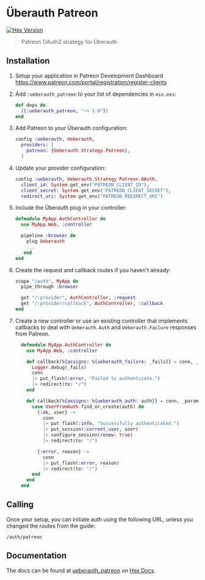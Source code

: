 # Überauth Patreon

[![Hex Version](https://img.shields.io/hexpm/v/ueberauth_patreon.svg)](https://hex.pm/packages/ueberauth_patreon)

> Patreon OAuth2 strategy for Überauth.

## Installation

1. Setup your application in Patreon Development Dashboard https://www.patreon.com/portal/registration/register-clients

1. Add `:ueberauth_patreon` to your list of dependencies in `mix.exs`:

    ```elixir
    def deps do
      [{:ueberauth_patreon, "~> 1.0"}]
    end
    ```

1. Add Patreon to your Überauth configuration:

    ```elixir
    config :ueberauth, Ueberauth,
      providers: [
        patreon: {Ueberauth.Strategy.Patreon},
      ]
    ```

1.  Update your provider configuration:

    ```elixir
    config :ueberauth, Ueberauth.Strategy.Patreon.OAuth,
      client_id: System.get_env("PATREON_CLIENT_ID"),
      client_secret: System.get_env("PATREON_CLIENT_SECRET"),
      redirect_uri: System.get_env("PATREON_REDIRECT_URI")
    ```

1.  Include the Überauth plug in your controller:

    ```elixir
    defmodule MyApp.AuthController do
      use MyApp.Web, :controller

      pipeline :browser do
        plug Ueberauth
        ...
       end
    end
    ```

1.  Create the request and callback routes if you haven't already:

    ```elixir
    scope "/auth", MyApp do
      pipe_through :browser

      get "/:provider", AuthController, :request
      get "/:provider/callback", AuthController, :callback
    end
    ```

1. Create a new controller or use an existing controller that implements callbacks to deal with `Ueberauth.Auth` and `Ueberauth.Failure` responses from Patreon.

    ```elixir
      defmodule MyApp.AuthController do
        use MyApp.Web, :controller

        def callback(%{assigns: %{ueberauth_failure: _fails}} = conn, _params) do
          Logger.debug(_fails)
          conn
          |> put_flash(:error, "Failed to authenticate.")
          |> redirect(to: "/")
        end

        def callback(%{assigns: %{ueberauth_auth: auth}} = conn, _params) do
          case UserFromAuth.find_or_create(auth) do
            {:ok, user} ->
              conn
              |> put_flash(:info, "Successfully authenticated.")
              |> put_session(:current_user, user)
              |> configure_session(renew: true)
              |> redirect(to: "/")

            {:error, reason} ->
              conn
              |> put_flash(:error, reason)
              |> redirect(to: "/")
          end
        end
      end
    ```

## Calling

Once your setup, you can initiate auth using the following URL, unless you changed the routes from the guide:

    /auth/patreon

## Documentation

The docs can be found at [ueberauth_patreon][package-docs] on [Hex Docs][hex-docs].

[hex-docs]: https://hexdocs.pm
[package-docs]: https://hexdocs.pm/ueberauth_patreon
